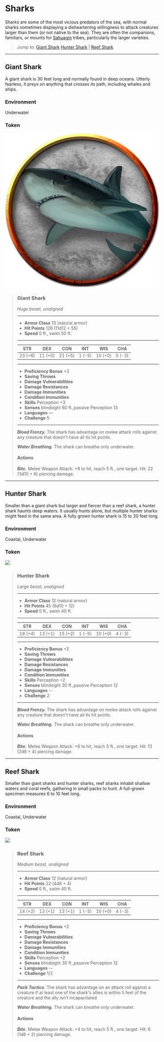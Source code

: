 # Sharks
Sharks are some of the most vicious predators of the sea, with normal sharks sometimes displaying a disheartening willingness to attack creatures larger than them (or not native to the sea). They are often the companions, familiars, or mounts for [Sahuagin](Sahuagin.md) tribes, particularly the larger varieties.

> Jump to: [Giant Shark](Sharks.md#giant-shark) [Hunter Shark](Sharks.md#hunter-shark) | [Reef Shark](Sharks.md#reef-shark)

---

## Giant Shark
A giant shark is 30 feet long and normally found in deep oceans. Utterly fearless, it preys on anything that crosses its path, including whales and ships.

### Environment
Underwater

### Token
![](Sharks-Giant-Token.png)

>### Giant Shark
>*Huge beast, unaligned*
>___
>- **Armor Class** 13 (natural armor)
>- **Hit Points** 126 (11d12 + 55)
>- **Speed** 0 ft., swim 50 ft.
>___
>|**STR**|**DEX**|**CON**|**INT**|**WIS**|**CHA**|
>|:---:|:---:|:---:|:---:|:---:|:---:|
>|23 (+6)|11 (+0)|21 (+5)|1 (-5)|10 (+0)|5 (-3)|
>
>___
>- **Proficiency Bonus** +3
>- **Saving Throws** 
>- **Damage Vulnerabilities** 
>- **Damage Resistances** 
>- **Damage Immunities** 
>- **Condition Immunities** 
>- **Skills** Perception +3
>- **Senses** blindsight 60 ft.,passive Perception 13
>- **Languages** —
>- **Challenge** 5
>___
>***Blood Frenzy.*** The shark has advantage on melee attack rolls against any creature that doesn't have all its hit points.
>
>***Water Breathing.*** The shark can breathe only underwater.
>
>#### Actions
>***Bite.*** Melee Weapon Attack: +9 to hit, reach 5 ft., one target. Hit: 22 (3d10 + 6) piercing damage.
>

---

## Hunter Shark
Smaller than a giant shark but larger and fiercer than a reef shark, a hunter shark haunts deep waters. It usually hunts alone, but multiple hunter sharks might feed in the same area. A fully grown hunter shark is 15 to 20 feet long.

### Environment
Coastal, Underwater

### Token
![](HunterShark-Token.png)

>### Hunter Shark
>*Large beast, unaligned*
>___
>- **Armor Class** 12 (natural armor)
>- **Hit Points** 45 (6d10 + 12)
>- **Speed** 0 ft., swim 40 ft.
>___
>|**STR**|**DEX**|**CON**|**INT**|**WIS**|**CHA**|
>|:---:|:---:|:---:|:---:|:---:|:---:|
>|18 (+4)|13 (+1)|15 (+2)|1 (-5)|10 (+0)|4 (-3)|
>
>___
>- **Proficiency Bonus** +2
>- **Saving Throws** 
>- **Damage Vulnerabilities** 
>- **Damage Resistances** 
>- **Damage Immunities** 
>- **Condition Immunities** 
>- **Skills** Perception +2
>- **Senses** blindsight 30 ft.,passive Perception 12
>- **Languages** --
>- **Challenge** 2
>___
>***Blood Frenzy.*** The shark has advantage on melee attack rolls against any creature that doesn't have all its hit points.
>
>***Water Breathing.*** The shark can breathe only underwater.
>
>#### Actions
>***Bite.*** Melee Weapon Attack: +6 to hit, reach 5 ft., one target. Hit: 13 (2d8 + 4) piercing damage.
>

---

## Reef Shark
Smaller than giant sharks and hunter sharks, reef sharks inhabit shallow waters and coral reefs, gathering in small packs to hunt. A full-grown specimen measures 6 to 10 feet long.

### Environment
Coastal, Underwater

### Token
![](ReefShark-Token.png)

>### Reef Shark
>*Medium beast, unaligned*
>___
>- **Armor Class** 12 (natural armor)
>- **Hit Points** 22 (4d8 + 4)
>- **Speed** 0 ft., swim 40 ft.
>___
>|**STR**|**DEX**|**CON**|**INT**|**WIS**|**CHA**|
>|:---:|:---:|:---:|:---:|:---:|:---:|
>|14 (+2)|13 (+1)|13 (+1)|1 (-5)|10 (+0)|4 (-3)|
>
>___
>- **Proficiency Bonus** +2
>- **Saving Throws** 
>- **Damage Vulnerabilities** 
>- **Damage Resistances** 
>- **Damage Immunities** 
>- **Condition Immunities** 
>- **Skills** Perception +2
>- **Senses** blindsight 30 ft.,passive Perception 12
>- **Languages** --
>- **Challenge** 1/2
>___
>***Pack Tactics.*** The shark has advantage on an attack roll against a creature if at least one of the shark's allies is within 5 feet of the creature and the ally isn't incapacitated.
>
>***Water Breathing.*** The shark can breathe only underwater.
>
>#### Actions
>***Bite.*** Melee Weapon Attack: +4 to hit, reach 5 ft., one target. Hit: 6 (1d8 + 2) piercing damage.
>

